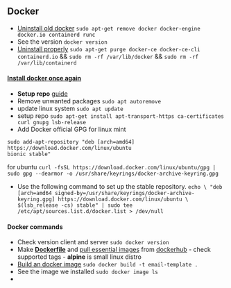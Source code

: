 ## Docker

 - [Uninstall old docker](https://docs.docker.com/engine/install/ubuntu/#uninstall-old-versions) `sudo apt-get remove docker docker-engine docker.io containerd runc`
 - See the version `docker version`
 - [Uninstall properly](https://docs.docker.com/engine/install/ubuntu/#upgrade-docker-after-using-the-convenience-script) `sudo apt-get purge docker-ce docker-ce-cli containerd.io`  && `sudo rm -rf /var/lib/docker` && `sudo rm -rf /var/lib/containerd`

#### [Install docker once again](https://docs.docker.com/engine/install/ubuntu/#install-using-the-repository)
 - **Setup repo** [guide](https://linuxhint.com/install_docker_linux_mint/)
 - Remove unwanted packages `sudo apt autoremove`
 - update linux system `sudo apt update`
 - setup repo `sudo apt-get install apt-transport-https ca-certificates curl gnupg lsb-release`
 - Add Docker official GPG 
 for linux mint
 ```
 sudo add-apt-repository "deb [arch=amd64] https://download.docker.com/linux/ubuntu
 bionic stable"
 ``` 
 for ubuntu 
 ```curl -fsSL https://download.docker.com/linux/ubuntu/gpg | sudo gpg --dearmor -o /usr/share/keyrings/docker-archive-keyring.gpg```

 - Use the following command to set up the stable repository. ```echo \
  "deb [arch=amd64 signed-by=/usr/share/keyrings/docker-archive-keyring.gpg] https://download.docker.com/linux/ubuntu \
  $(lsb_release -cs) stable" | sudo tee /etc/apt/sources.list.d/docker.list > /dev/null```


#### Docker commands

 - Check version client and server `sudo docker version`
 - Make **[Dockerfile](https://docs.docker.com/get-started/02_our_app/)** and [pull essential images](https://hub.docker.com/_/node) from [dockerhub](https://hub.docker.com/search?q=node&type=image) - check supported tags - **alpine** is small linux distro 
 - [Build an docker image](https://docs.docker.com/engine/reference/commandline/build/) `sudo docker build -t email-template .`
 - See the image we installed `sudo docker image ls`
 - 